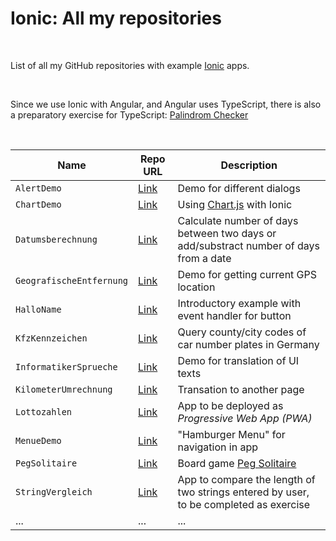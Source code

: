 # Ionic: All my repositories #

<br>

List of all my GitHub repositories with example [Ionic](https://ionicframework.com/) apps.

<br>

Since we use Ionic with Angular, and Angular uses TypeScript, there is also a preparatory exercise for TypeScript: [Palindrom Checker](https://github.com/MDecker-MobileComputing/TypeScript_PalindromChecker)

<br>

| Name | Repo URL | Description |
| ---- | -------- | ----------- |
| `AlertDemo` | [Link](https://github.com/MDecker-MobileComputing/Ionic_AlertDemo) | Demo for different dialogs |
| `ChartDemo` | [Link](https://github.com/MDecker-MobileComputing/Ionic_ChartDemo) | Using [Chart.js](https://www.chartjs.org/) with Ionic |
| `Datumsberechnung` | [Link](https://github.com/MDecker-MobileComputing/Ionic_Datumsberechnung) | Calculate number of days between two days or add/substract number of days from a date |
| `GeografischeEntfernung` | [Link](https://github.com/MDecker-MobileComputing/Ionic_GeografischeEntfernung) | Demo for getting current GPS location | 
| `HalloName` | [Link](https://github.com/MDecker-MobileComputing/Ionic_HalloName) | Introductory example with event handler for button |
| `KfzKennzeichen` | [Link](https://github.com/MDecker-MobileComputing/Ionic_KfzKennzeichen) | Query county/city codes of car number plates in Germany |
| `InformatikerSprueche`| [Link](https://github.com/MDecker-MobileComputing/Ionic_InformatikerSprueche) | Demo for translation of UI texts |
| `KilometerUmrechnung` | [Link](https://github.com/MDecker-MobileComputing/Ionic_KilometerUmrechnung) | Transation to another page |
| `Lottozahlen` | [Link](https://github.com/MDecker-MobileComputing/Ionic_Lottozahlen) | App to be deployed as *Progressive Web App (PWA)* |
| `MenueDemo` | [Link](https://github.com/MDecker-MobileComputing/Ionic_MenueDemo) | "Hamburger Menu" for navigation in app|
| `PegSolitaire` | [Link](https://github.com/MDecker-MobileComputing/Ionic_PegSolitaire) | Board game [Peg Solitaire](https://en.wikipedia.org/wiki/Peg_solitaire) |
| `StringVergleich` | [Link](https://github.com/MDecker-MobileComputing/Ionic_StringVergleich) | App to compare the length of two strings entered by user, to be completed as exercise |
| ...  | ...  | ...  |

<br>
